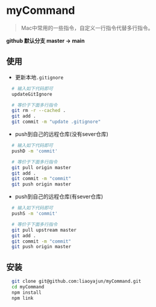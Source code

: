 # myCommand
> Mac中常用的一些指令，自定义一行指令代替多行指令。

**github 默认分支 master -> main**

## 使用

- 更新本地`.gitignore`
``` zsh
  # 输入如下代码即可
  updateGitIgnore

  # 等价于下面多行指令
  git rm -r --cached .
  git add .
  git commit -m "update .gitignore"
```

- push到自己的远程仓库(没有sever仓库)
``` zsh
  # 输入如下代码即可
  pushD -m 'commit'

  # 等价于下面多行指令
  git pull origin master
  git add .
  git commit -m "commit"
  git push origin master
```

- push到自己的远程仓库(有sever仓库)
``` zsh
  # 输入如下代码即可
  pushS -m 'commit'

  # 等价于下面多行指令
  git pull upstream master
  git add .
  git commit -m "commit"
  git push origin master
```

## 安装

``` bash
  git clone git@github.com:liaoyajun/myCommand.git
  cd myCommand
  npm install
  npm link
```
